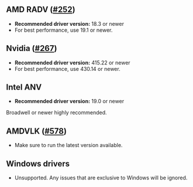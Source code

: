 ## AMD RADV ([#252](https://github.com/doitsujin/dxvk/issues/252))
- **Recommended driver version:** 18.3 or newer
- For best performance, use 19.1 or newer.

## Nvidia ([#267](https://github.com/doitsujin/dxvk/issues/267))
- **Recommended driver version:** 415.22 or newer
- For best performance, use 430.14 or newer.

## Intel ANV
- **Recommended driver version:** 19.0 or newer

Broadwell or newer highly recommended.

## AMDVLK ([#578](https://github.com/doitsujin/dxvk/issues/578))
- Make sure to run the latest version available.

## Windows drivers
- Unsupported. Any issues that are exclusive to Windows will be ignored.